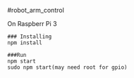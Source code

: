 #robot_arm_control

On Raspberr Pi 3 

```
### Installing
npm install
```

```
###Run
npm start
sudo npm start(may need root for gpio)
```
